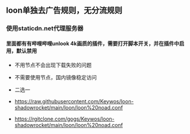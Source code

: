 ## loon单独去广告规则，无分流规则
### 使用staticdn.net代理服务器
#### 里面都有有哔哩哔哩unlook 4k画质的插件，需要打开脚本开关，并在插件中启用，默认禁用
- 不用节点不会出现下载失败的问题
- 不需要使用节点，国内镜像稳定访问
- 二选一
- https://raw.githubusercontent.com/Keywos/loon-shadowrocket/main/loon/loon%20noad.conf

- https://rgitclone.com/gogs/Keywos/loon-shadowrocket/main/loon/loon%20noad.conf

